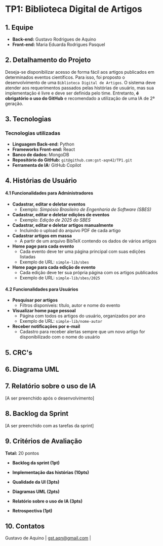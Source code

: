# TP1: Biblioteca Digital de Artigos

## 1. Equipe
- **Back-end:** Gustavo Rodrigues de Aquino
- **Front-end:** Maria Eduarda Rodrigues Pasquel

## 2. Detalhamento do Projeto
Deseja-se disponibilizar acesso de forma fácil aos artigos publicados em determinados eventos científicos. Para isso, foi proposto o desenvolvimento de uma `Biblioteca Digital de Artigos`. O sistema deve atender aos requerimentos passados pelas histórias de usuário, mas sua implementação é livre e deve ser definida pelo time. Entretanto, **é obrigatório o uso do GitHub** e recomendado a utilização de uma IA de 2ª geração.

## 3. Tecnologias
### Tecnologias utilizadas
- **Linguagem Back-end:** Python
- **Frameworks Front-end:** React
- **Banco de dados:** MongoDB
- **Repositório do GitHub:** `git@github.com:gst-aqn42/TP1.git`
- **Ferramenta de IA:** GitHub Copilot

## 4. Histórias de Usuário

#### 4.1 Funcionalidades para Administradores
- **Cadastrar, editar e deletar eventos**
  - Exemplo: *Simpósio Brasileiro de Engenharia de Software (SBES)*
- **Cadastrar, editar e deletar edições de eventos**
  - Exemplo: *Edição de 2025 do SBES*
- **Cadastrar, editar e deletar artigos manualmente**
  - Incluindo o upload do arquivo PDF de cada artigo
- **Cadastrar artigos em massa**
  - A partir de um arquivo BibTeX contendo os dados de vários artigos
- **Home page para cada evento**
  - Cada evento deve ter uma página principal com suas edições listadas
  - Exemplo de URL: `simple-lib/sbes`
- **Home page para cada edição de evento**
  - Cada edição deve ter sua própria página com os artigos publicados
  - Exemplo de URL: `simple-lib/sbes/2025`

#### 4.2 Funcionalidades para Usuários
- **Pesquisar por artigos**
  - Filtros disponíveis: título, autor e nome do evento
- **Visualizar home page pessoal**
  - Página com todos os artigos do usuário, organizados por ano
  - Exemplo de URL: `simple-lib/nome-autor`
- **Receber notificações por e-mail**
  - Cadastro para receber alertas sempre que um novo artigo for disponibilizado com o nome do usuário

## 5. CRC's


## 6. Diagrama UML


## 7. Relatório sobre o uso de IA

[A ser preenchido após o desenvolvimento]

## 8. Backlog da Sprint

[A ser preenchido com as tarefas da sprint]

## 9. Critérios de Avaliação

**Total:** 20 pontos

- **Backlog da sprint (1pt)**

- **Implementação das histórias (10pts)**

- **Qualidade da UI (3pts)**

- **Diagramas UML (2pts)**

- **Relatório sobre o uso de IA (3pts)**

- **Retrospectiva (1pt)**

## 10. Contatos

Gustavo de Aquino | gst.aqn@gmail.com |


<!--

Estrutura do Repositório Proposta:

simple-lib/
├── 
│   ├── 
│   ├── 
│   ├── 
│   └── 
├── 
│   ├── 
│   ├── 
│   ├── 
│   └── 